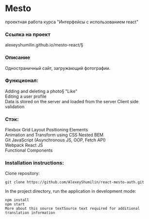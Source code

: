 # Mesto

проектная работа курса "Интерфейсы с использованием react"

### Ссылка на проект

alexeyshumilin.github.io/mesto-react/§

### Описание

Одностраничный сайт, загружающий фотографии.

### Функционал:

Adding and deleting a photo§
"Like"  
Editing a user profile  
Data is stored on the server and loaded from the server 
Client side validation  

### Стэк:

Flexbox 
Grid Layout 
Positioning Elements  
Animation and Transform using CSS 
Nested BEM    
Git 
JavaScript (Asynchronous JS, OOP, Fetch API)  
Webpack 
React JS  
Functional Components 

### Installation instructions:

Clone repository: 

```
git clone https://github.com/AlexeyShumilin/react-mesto-auth.git  
```

In the project directory, run the application in development mode:  

```
npm install 
npm start   
More about this source textSource text required for additional translation information  
```
